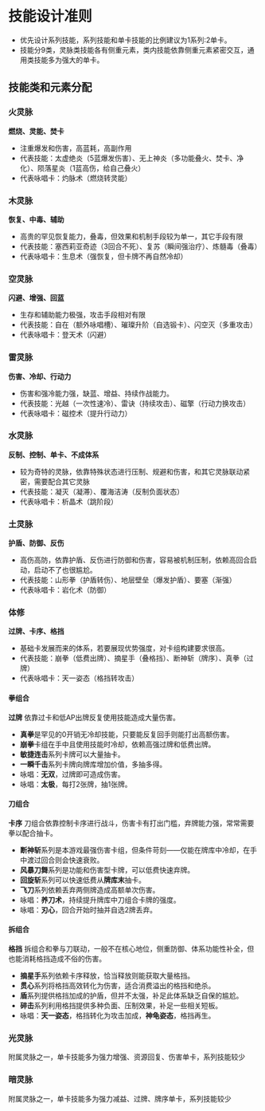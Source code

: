 # 技能设计准则
* 优先设计系列技能，系列技能和单卡技能的比例建议为1系列:2单卡。
* 技能分9类，灵脉类技能各有侧重元素，类内技能依靠侧重元素紧密交互，通用类技能多为强大的单卡。
## 技能类和元素分配
### 火灵脉
**燃烧、灵能、焚卡**
* 注重爆发和伤害，高蓝耗，高副作用
* 代表技能：太虚绝炎（5蓝爆发伤害）、无上神炎（多功能叠火、焚卡、净化）、陨落星炎（1蓝高伤，给自己叠火）
* 代表咏唱卡：灼脉术（燃烧转灵能）
### 木灵脉
**恢复、中毒、辅助**
* 高贵的罕见恢复能力，叠毒，但效果和机制手段较为单一，其它手段有限
* 代表技能：塞西莉亚奇迹（3回合不死）、复苏（瞬间强治疗）、炼髓毒（叠毒）
* 代表咏唱卡：生息术（强恢复，但卡牌不再自然冷却）
### 空灵脉
**闪避、增强、回蓝**
* 生存和辅助能力极强，攻击手段相对有限
* 代表技能：自在（额外咏唱槽）、璀璨升阶（自选锻卡）、闪空灭（多重攻击）
* 代表咏唱卡：登天术（闪避）
### 雷灵脉
**伤害、冷却、行动力**
* 伤害和强冷能力强，缺蓝、增益、持续作战能力。
* 代表技能：光越（一次性速冷）、雷诀（持续攻击）、磁擎（行动力换攻击）
* 代表咏唱卡：磁控术（提升行动力）
### 水灵脉
**反制、控制、单卡、不成体系**
* 较为奇特的灵脉，依靠特殊状态进行压制、规避和伤害，和其它灵脉联动紧密，需要配合其它灵脉
* 代表技能：凝灭（凝滞）、覆海洁涛（反制负面状态）
* 代表咏唱卡：析晶术（跳阶段）
### 土灵脉
**护盾、防御、反伤**
* 高伤高防，依靠护盾、反伤进行防御和伤害，容易被机制压制，依赖高回合启动，启动不了也很尴尬。
* 代表技能：山形拳（护盾转伤）、地层壁垒（爆发护盾）、要塞（渐强）
* 代表咏唱卡：岩化术（防御）
### 体修
**过牌、卡序、格挡**
* 基础卡发展而来的体系，若要展现优势强度，对卡组构建要求很高。
* 代表技能：崩拳（低费出牌）、摘星手（叠格挡）、断神斩（牌序）、真拳（过牌）
* 代表咏唱卡：天一姿态（格挡转攻击）
#### 拳组合
**过牌**
依靠过卡和低AP出牌反复使用技能造成大量伤害。
* **真拳**是罕见的0开销无冷却技能，只要能反复回手则能打出高额伤害。
* **崩拳**卡组在手中且使用技能时冷却，依赖高强过牌和低费出牌。
* **敏捷连击**系列卡牌可以大量抽卡。
* **一瞬千击**系列卡牌向牌库增加价值，多抽多得。
* 咏唱：**无双**，过牌即可造成伤害。
* 咏唱：**太极**，每打2张牌，抽1张牌。
#### 刀组合
**卡序**
刀组合依靠控制卡序进行战斗，伤害卡有打出门槛，弃牌能力强，常常需要拳以配合抽卡。
* **断神斩**系列是本游戏最强伤害卡组，但条件苛刻——仅能在牌库中冷却，在手中渡过回合则会快速衰败。
* **风暴刀舞**系列是功能和伤害型卡牌，可以低费快速弃牌。
* **回旋斩**系列可以快速低费从**牌库末**抽卡。
* **飞刀**系列依赖丢弃两侧牌造成高额单次伤害。
* 咏唱：**养刀术**，持续提升牌库中刀组合卡牌的强度。
* 咏唱：**刃心**，回合开始时抽并自选2牌丢弃。
#### 拆组合
**格挡**
拆组合和拳与刀联动，一般不在核心地位，侧重防御、体系功能性补全，但也能消耗格挡造成不俗的伤害。
* **摘星手**系列依赖卡序释放，恰当释放则能获取大量格挡。
* **贯心**系列将格挡高效转化为伤害，适合消费溢出的格挡和绝杀。
* **盾**系列提供格挡加成的护盾，但并不太强，补足此体系缺乏自保的尴尬。
* **碎击**系列利用格挡提供多种负面、压制效果，补足一些相关短板。
* 咏唱：**天一姿态**，格挡转化为攻击加成，**神龟姿态**，格挡再生。

### 光灵脉
附属灵脉之一，单卡技能多为强力增强、资源回复、伤害单卡，系列技能较少
### 暗灵脉
附属灵脉之一，单卡技能多为强力减益、过牌、牌序单卡，系列技能较少